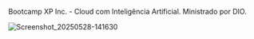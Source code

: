 Bootcamp XP Inc. - Cloud com Inteligência Artificial. Ministrado por DIO.

![Screenshot_20250528-141630](https://github.com/user-attachments/assets/ead8d4f0-5da9-46fe-904f-930be30eb7ba)


